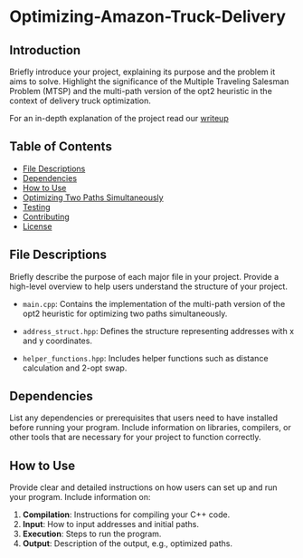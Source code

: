 # Optimizing-Amazon-Truck-Delivery
## Introduction

Briefly introduce your project, explaining its purpose and the problem it aims to solve. Highlight the significance of the Multiple Traveling Salesman Problem (MTSP) and the multi-path version of the opt2 heuristic in the context of delivery truck optimization.

For an in-depth explanation of the project read our [writeup](TSP_writeup.pdf) 
## Table of Contents
- [File Descriptions](#file-descriptions)
- [Dependencies](#dependencies)
- [How to Use](#how-to-use)
- [Optimizing Two Paths Simultaneously](#optimizing-two-paths-simultaneously)
- [Testing](#testing)
- [Contributing](#contributing)
- [License](#license)

## File Descriptions

Briefly describe the purpose of each major file in your project. Provide a high-level overview to help users understand the structure of your project.

- `main.cpp`: Contains the implementation of the multi-path version of the opt2 heuristic for optimizing two paths simultaneously.

- `address_struct.hpp`: Defines the structure representing addresses with x and y coordinates.

- `helper_functions.hpp`: Includes helper functions such as distance calculation and 2-opt swap.

## Dependencies

List any dependencies or prerequisites that users need to have installed before running your program. Include information on libraries, compilers, or other tools that are necessary for your project to function correctly.

## How to Use

Provide clear and detailed instructions on how users can set up and run your program. Include information on:

1. **Compilation**: Instructions for compiling your C++ code.
2. **Input**: How to input addresses and initial paths.
3. **Execution**: Steps to run the program.
4. **Output**: Description of the output, e.g., optimized paths.
